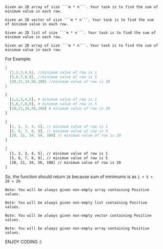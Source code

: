 ~~~if:javascript
Given an 2D array of size ```m * n```. Your task is to find the sum of minimum value in each row.
~~~
~~~if:cpp
Given an 2D vector of size ```m * n```. Your task is to find the sum of minimum value in each row.
~~~
~~~if:python
Given an 2D list of size ```m * n```. Your task is to find the sum of minimum value in each row.
~~~
~~~if:cfml
Given an 2D array of size ```m * n```. Your task is to find the sum of minimum value in each row.
~~~

For Example:
```cpp
{
  {1,2,3,4,5}, //minimum value of row is 1
  {5,6,7,8,9}, //minimum value of row is 5
  {20,21,34,56,100} //minimum value of row is 20
}
```
```python
[
  [1,2,3,4,5], # minimum value of row is 1
  [5,6,7,8,9], # minimum value of row is 5
  [20,21,34,56,100] # minimum value of row is 20
]
```
```javascript
[
  [1, 2, 3, 4, 5], // minimum value of row is 1
  [5, 6, 7, 8, 9], // minimum value of row is 5
  [20, 21, 34, 56, 100] // minimum value of row is 20
]
```
```cfml
[
  [1, 2, 3, 4, 5], // minimum value of row is 1
  [5, 6, 7, 8, 9], // minimum value of row is 5
  [20, 21, 34, 56, 100] // minimum value of row is 20
]
```
So, the function should return ```26``` because sum of minimums is as ```1 + 5 + 20 = 26```

~~~if:javascript
Note: You will be always given non-empty array containing Positive values.
~~~
~~~if:python
Note: You will be always given non-empty list containing Positive values.
~~~
~~~if:cpp
Note: You will be always given non-empty vector containing Positive values.
~~~
~~~if:cfml
Note: You will be always given non-empty array containing Positive values.
~~~

ENJOY CODING :)
